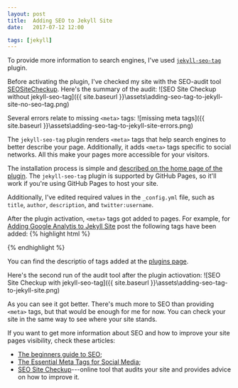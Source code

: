```yaml
---
layout: post
title:  Adding SEO to Jekyll Site
date:   2017-07-12 12:00

tags: [jekyll]
---
```


To provide more information to search engines, I've used [`jekyll-seo-tag`](https://github.com/jekyll/jekyll-seo-tag) plugin.

Before activating the plugin, I've checked my site with the SEO-audit tool [SEOSiteCheckup](https://seositecheckup.com). Here's the summary of the audit:
![SEO Site Checkup without jekyll-seo-tag]({{ site.baseurl }}\assets\adding-seo-tag-to-jekyll-site-no-seo-tag.png)

Several errors relate to missing `<meta>` tags:
![missing meta tags]({{ site.baseurl }}\assets\adding-seo-tag-to-jekyll-site-errors.png)

The `jekyll-seo-tag` plugin renders `<meta>` tags that help search engines to better describe your page. Additionally, it adds `<meta>` tags specific to social networks. All this make your pages more accessible for your visitors.

The installation process is simple and [described on the home page of the plugin](https://github.com/jekyll/jekyll-seo-tag#installation). The `jekyll-seo-tag` plugin is supported by GitHub Pages, so it'll work if you're using GitHub Pages to host your site.

Additionally, I've edited required values in the `_config.yml` file, such as `title`, `author`, `description`, and `twitter:username`.

After the plugin activation, `<meta>` tags got added to pages. For example, for [Adding Google Analytis to Jekyll Site](https://dmitryrogozhny.com/blog/adding-google-analytics-to-jekyll-site) post the following tags have been added:
{% highlight html %}
<!-- Begin Jekyll SEO tag v2.2.3 -->
<title>Adding Google Analytics to Jekyll Site | Dmitry Rogozhny</title>
<meta property="og:title" content="Adding Google Analytics to Jekyll Site" />
<meta name="author" content="Dmitry Rogozhny" />
<meta property="og:locale" content="en_US" />
<meta name="description" content="Adding Google Analytics to your Jekyll site is a “Hello, world” excercise." />
<meta property="og:description" content="Adding Google Analytics to your Jekyll site is a “Hello, world” excercise." />
<link rel="canonical" href="https://dmitryrogozhny.com/blog/adding-google-analytics-to-jekyll-site" />
<meta property="og:url" content="https://dmitryrogozhny.com/blog/adding-google-analytics-to-jekyll-site" />
<meta property="og:site_name" content="Dmitry Rogozhny" />
<meta property="og:type" content="article" />
<meta property="article:published_time" content="2017-07-07T12:00:00+00:00" />
<meta name="twitter:card" content="summary" />
<meta name="twitter:site" content="@dro_stories" />
<meta name="twitter:creator" content="@Dmitry Rogozhny" />
<script type="application/ld+json">
{"@context":"http://schema.org","@type":"BlogPosting","headline":"Adding Google Analytics to Jekyll Site",
"author":{"@type":"Person","name":"Dmitry Rogozhny"},"datePublished":"2017-07-07T12:00:00+00:00",
"dateModified":"2017-07-07T12:00:00+00:00","description":"Adding Google Analytics to your Jekyll site is a “Hello, world” excercise.",
"mainEntityOfPage":{"@type":"WebPage","@id":"https://dmitryrogozhny.com/blog/adding-google-analytics-to-jekyll-site"},
"url":"https://dmitryrogozhny.com/blog/adding-google-analytics-to-jekyll-site"}</script>
<!-- End Jekyll SEO tag -->
{% endhighlight %}

You can find the descriptio of tags added at the [plugins page](https://github.com/jekyll/jekyll-seo-tag#what-it-does).

Here's the second run of the audit tool after the plugin actiovation:
![SEO Site Checkup with jekyll-seo-tag]({{ site.baseurl }}\assets\adding-seo-tag-to-jekyll-site.png)

As you can see it got better. There's much more to SEO than providing `<meta>` tags, but that would be enough for me for now. You can check your site in the same way to see where your site stands.

If you want to get more information about SEO and how to improve your site pages visibility, check these articles:
- [The beginners guide to SEO](https://moz.com/beginners-guide-to-seo);
- [The Essential Meta Tags for Social Media](https://css-tricks.com/essential-meta-tags-social-media/);
- [SEO Site Checkup](https://seositecheckup.com)---online tool that audits your site and provides advice on how to improve it.